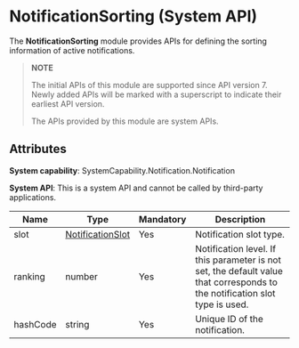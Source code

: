 # NotificationSorting (System API)

The **NotificationSorting** module provides APIs for defining the sorting information of active notifications.

> **NOTE**
>
> The initial APIs of this module are supported since API version 7. Newly added APIs will be marked with a superscript to indicate their earliest API version.
>
> The APIs provided by this module are system APIs.

## Attributes

**System capability**: SystemCapability.Notification.Notification

**System API**: This is a system API and cannot be called by third-party applications.

| Name     | Type                 | Mandatory | Description                    |
|---------| --------------------- | --- |------------------------|
| slot    | [NotificationSlot](js-apis-inner-notification-notificationSlot.md) | Yes | Notification slot type.                 |
| ranking | number                | Yes | Notification level. If this parameter is not set, the default value that corresponds to the notification slot type is used. |
| hashCode    | string                | Yes | Unique ID of the notification.               |
